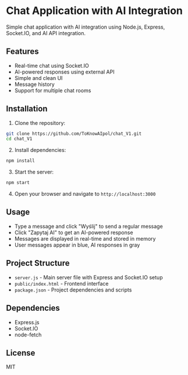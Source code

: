 # Chat Application with AI Integration

Simple chat application with AI integration using Node.js, Express, Socket.IO, and AI API integration.

## Features

- Real-time chat using Socket.IO
- AI-powered responses using external API
- Simple and clean UI
- Message history
- Support for multiple chat rooms

## Installation

1. Clone the repository:
```bash
git clone https://github.com/ToKnowAIpol/chat_V1.git
cd chat_V1
```

2. Install dependencies:
```bash
npm install
```

3. Start the server:
```bash
npm start
```

4. Open your browser and navigate to `http://localhost:3000`

## Usage

- Type a message and click "Wyślij" to send a regular message
- Click "Zapytaj AI" to get an AI-powered response
- Messages are displayed in real-time and stored in memory
- User messages appear in blue, AI responses in gray

## Project Structure

- `server.js` - Main server file with Express and Socket.IO setup
- `public/index.html` - Frontend interface
- `package.json` - Project dependencies and scripts

## Dependencies

- Express.js
- Socket.IO
- node-fetch

## License

MIT
